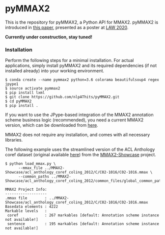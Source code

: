 # pyMMAX2

This is the repository for pyMMAX2, a Python API for MMAX2. pyMMAX2 is introduced in <a href="https://github.com/nlpAThits/pyMMAX2/raw/main/LAW20_Final.pdf">this paper</a>, presented as a poster at <a href="https://sigann.github.io/LAW-XIV-2020/">LAW 2020</a>.

**Currently under construction, stay tuned!**

### Installation
Perform the following steps for a minimal installation. For actual applications, simply install pyMMAX2 and its required dependencies (if not installed already) into your working environment.

```
$ conda create --name pymmax2 python=3.6 colorama beautifulsoup4 regex jpype1
$ source activate pymmax2
$ pip install lxml
$ git clone https://github.com/nlpAThits/pyMMAX2.git
$ cd pyMMAX2
$ pip install .
```

If you want to use the JPype-based integration of the MMAX2 annotation scheme business logic (recommended), you need a current MMAX2 version, which can be downloaded from <a href="https://github.com/nlpAThits/MMAX2">here</a>.

MMAX2 does not require any installation, and comes with all necessary libraries. 

The following example uses the streamlined version of the ACL Anthology coref dataset (original available <a href="https://www.aclweb.org/anthology/C12-2103/">here</a>) from the <a href="https://github.com/nlpAThits/MMAX2-Showcase">MMAX2-Showcase</a> project.
```
$ python load_mmax.py \
      --mmax_file ../MMAX2-Showcase/acl_anthology_coref_coling_2012/C/C02-1016/C02-1016.mmax \
      --common_paths ../MMAX2-Showcase/acl_anthology_coref_coling_2012/common_files/global_common_paths.xml 
         
MMAX2 Project Info:
-------------------
.mmax file        : ../MMAX2-Showcase/acl_anthology_coref_coling_2012/C/C02-1016/C02-1016.mmax
Basedata elements : 4222
Markable levels   :
 coref            : 267 markables [default: Annotation scheme instance not available!]
 sentence         : 195 markables [default: Annotation scheme instance not available!]
```
